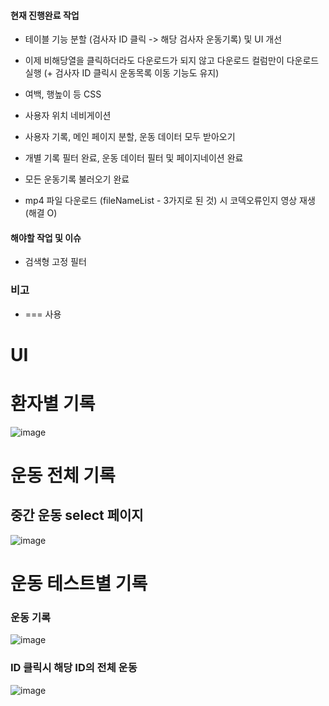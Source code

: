 #### 현재 진행완료 작업 
- 테이블 기능 분할 (검사자 ID 클릭 -> 해당 검사자 운동기록) 및 UI 개선
- 이제 비해당열을 클릭하더라도 다운로드가 되지 않고 다운로드 컬럼만이 다운로드 실행 (+ 검사자 ID 클릭시 운동목록 이동 기능도 유지)

- 여백, 행높이 등 CSS
- 사용자 위치 네비게이션
- 사용자 기록, 메인 페이지 분할, 운동 데이터 모두 받아오기 
- 개별 기록 필터 완료, 운동 데이터 필터 및 페이지네이션 완료
- 모든 운동기록 불러오기 완료
- mp4 파일 다운로드 (fileNameList - 3가지로 된 것) 시 코덱오류인지 영상 재생 (해결 O)

#### 해야할 작업 및 이슈
- 검색형 고정 필터




### 비고
- === 사용


# UI

# 환자별 기록

![image](https://user-images.githubusercontent.com/38232501/222673333-d5e6a5cc-fcbf-4cbd-9c53-1532a389eb0f.png)


# 운동 전체 기록

## 중간 운동 select 페이지

![image](https://user-images.githubusercontent.com/38232501/219856446-3ca2eb25-0e08-432b-a29b-de5acc708660.png)


# 운동 테스트별 기록 

###  운동 기록

![image](https://user-images.githubusercontent.com/38232501/222673146-2d28248f-7e84-4775-afa4-332c7ebea34f.png)

### ID 클릭시 해당 ID의 전체 운동 
![image](https://user-images.githubusercontent.com/38232501/222673281-b87c9255-afa1-4b14-ab4b-4b2b53928f52.png)

